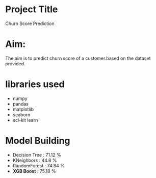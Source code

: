 # Project Title          
Churn Score Prediction
# Aim:          
The aim is to predict churn score of a customer.based on the dataset provided.
# libraries used
* numpy
* pandas 
* matplotlib
* seaborn 
* sci-kit learn
# Model Building       
* Decision Tree  : 71.12 %
* KNeighbors  : 44.8 %
* RandomForest  : 74.84 %  
* **XGB Boost** : 75.18 %        
